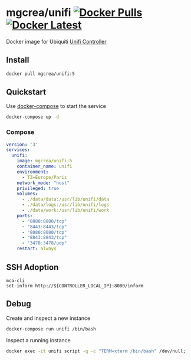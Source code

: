 # mgcrea/unifi [![Docker Pulls](https://img.shields.io/docker/pulls/mgcrea/unifi.svg)](https://registry.hub.docker.com/u/mgcrea/unifi/)  [![Docker Latest](https://img.shields.io/badge/latest-v5.2.9-blue.svg)](https://hub.docker.com/r/mgcrea/unifi/tags/)

Docker image for Ubiquiti [Unifi Controller](https://www.ubnt.com/enterprise/software/)


## Install

```sh
docker pull mgcrea/unifi:5
```


## Quickstart

Use [docker-compose](https://docs.docker.com/compose/) to start the service

```sh
docker-compose up -d
```


### Compose

```yaml
version: '3'
services:
  unifi:
    image: mgcrea/unifi:5
    container_name: unifi
    environment:
      - TZ=Europe/Paris
    network_mode: "host"
    privileged: true
    volumes:
      - ./data/data:/usr/lib/unifi/data
      - ./data/logs:/usr/lib/unifi/logs
      - ./data/work:/usr/lib/unifi/work
    ports:
      - "8880:8880/tcp"
      - "8443:8443/tcp"
      - "8080:8080/tcp"
      - "8843:8843/tcp"
      - "3478:3478/udp"
    restart: always
```

## SSH Adoption

```
mca-cli
set-inform http://${CONTROLLER_LOCAL_IP}:8080/inform
```


## Debug

Create and inspect a new instance

```sh
docker-compose run unifi /bin/bash
```

Inspect a running instance

```sh
docker exec -it unifi script -q -c "TERM=xterm /bin/bash" /dev/null;
```
